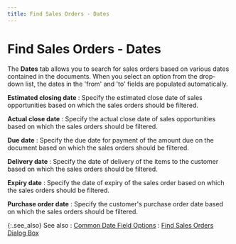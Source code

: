 ```yaml
---
title: Find Sales Orders - Dates
---
```


# Find Sales Orders - Dates


The **Dates** tab allows you to  search for sales orders based on various dates contained in the documents.  When you select an option from the drop-down list, the dates in the 'from'  and 'to' fields are populated automatically.


**Estimated closing date**
: Specify the estimated close date of sales opportunities  based on which the sales orders should be filtered.


**Actual close date**
: Specify the actual close date of sales opportunities  based on which the sales orders should be filtered.


**Due date**
: Specify the due date for payment of the amount due  on the document based on which the sales orders should be filtered.


**Delivery date**
: Specify the date of delivery of the items to the  customer based on which the sales orders should be filtered.


**Expiry  date**
: Specify the date of expiry  of the sales order based on which the sales orders should be filtered.


**Purchase order date**
: Specify the customer's purchase order date based  on which the sales orders should be filtered.


{:.see_also}
See also
: [Common  Date Field Options]({{site.sp_baseurl}}/sales-docs/ordr-ff/create-a-pull-sheet/wizard/so-selection/find-so-dlg/details/common_date_field_options.html)
: [Find  Sales Orders Dialog Box]({{site.sp_baseurl}}/sales-docs/ordr-ff/create-a-pull-sheet/wizard/so-selection/find-so-dlg/find-so-dlg/the_find_sales_orders_dialog_box.html)
